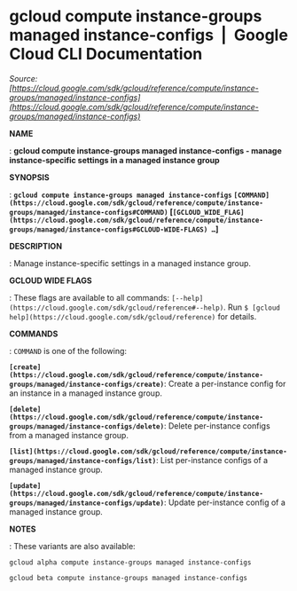 # gcloud compute instance-groups managed instance-configs  |  Google Cloud CLI Documentation

*Source: [https://cloud.google.com/sdk/gcloud/reference/compute/instance-groups/managed/instance-configs](https://cloud.google.com/sdk/gcloud/reference/compute/instance-groups/managed/instance-configs)*

**NAME**

: **gcloud compute instance-groups managed instance-configs - manage instance-specific settings in a managed instance group**

**SYNOPSIS**

: **`gcloud compute instance-groups managed instance-configs` `[COMMAND](https://cloud.google.com/sdk/gcloud/reference/compute/instance-groups/managed/instance-configs#COMMAND)` [`[GCLOUD_WIDE_FLAG](https://cloud.google.com/sdk/gcloud/reference/compute/instance-groups/managed/instance-configs#GCLOUD-WIDE-FLAGS) …`]**

**DESCRIPTION**

: Manage instance-specific settings in a managed instance group.

**GCLOUD WIDE FLAGS**

: These flags are available to all commands: `[--help](https://cloud.google.com/sdk/gcloud/reference#--help)`.
Run `$ [gcloud help](https://cloud.google.com/sdk/gcloud/reference)` for details.

**COMMANDS**

: ``COMMAND`` is one of the following:

**`[create](https://cloud.google.com/sdk/gcloud/reference/compute/instance-groups/managed/instance-configs/create)`**:
Create a per-instance config for an instance in a managed instance group.

**`[delete](https://cloud.google.com/sdk/gcloud/reference/compute/instance-groups/managed/instance-configs/delete)`**:
Delete per-instance configs from a managed instance group.

**`[list](https://cloud.google.com/sdk/gcloud/reference/compute/instance-groups/managed/instance-configs/list)`**:
List per-instance configs of a managed instance group.

**`[update](https://cloud.google.com/sdk/gcloud/reference/compute/instance-groups/managed/instance-configs/update)`**:
Update per-instance config of a managed instance group.

**NOTES**

: These variants are also available:

```
gcloud alpha compute instance-groups managed instance-configs
```

```
gcloud beta compute instance-groups managed instance-configs
```